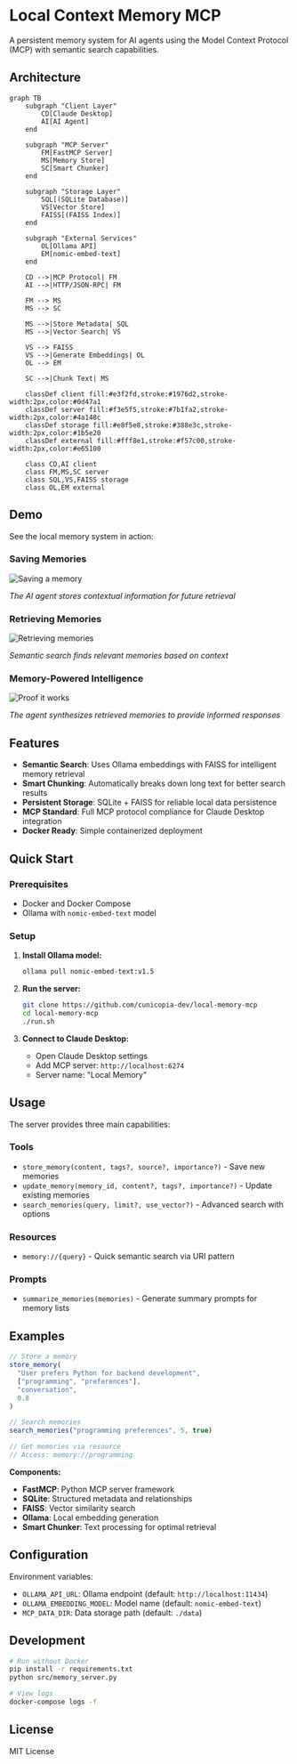 # Local Context Memory MCP

A persistent memory system for AI agents using the Model Context Protocol (MCP) with semantic search capabilities.

## Architecture

```mermaid
graph TB
    subgraph "Client Layer"
        CD[Claude Desktop]
        AI[AI Agent]
    end
    
    subgraph "MCP Server"
        FM[FastMCP Server]
        MS[Memory Store]
        SC[Smart Chunker]
    end
    
    subgraph "Storage Layer"
        SQL[(SQLite Database)]
        VS[Vector Store]
        FAISS[(FAISS Index)]
    end
    
    subgraph "External Services"
        OL[Ollama API]
        EM[nomic-embed-text]
    end
    
    CD -->|MCP Protocol| FM
    AI -->|HTTP/JSON-RPC| FM
    
    FM --> MS
    MS --> SC
    
    MS -->|Store Metadata| SQL
    MS -->|Vector Search| VS
    
    VS --> FAISS
    VS -->|Generate Embeddings| OL
    OL --> EM
    
    SC -->|Chunk Text| MS
    
    classDef client fill:#e3f2fd,stroke:#1976d2,stroke-width:2px,color:#0d47a1
    classDef server fill:#f3e5f5,stroke:#7b1fa2,stroke-width:2px,color:#4a148c
    classDef storage fill:#e8f5e8,stroke:#388e3c,stroke-width:2px,color:#1b5e20
    classDef external fill:#fff8e1,stroke:#f57c00,stroke-width:2px,color:#e65100
    
    class CD,AI client
    class FM,MS,SC server
    class SQL,VS,FAISS storage
    class OL,EM external
```

## Demo

See the local memory system in action:

### Saving Memories
![Saving a memory](docs/pictures/save-memory.png)

*The AI agent stores contextual information for future retrieval*

### Retrieving Memories  
![Retrieving memories](docs/pictures/retrieve-memory.png)

*Semantic search finds relevant memories based on context*

### Memory-Powered Intelligence
![Proof it works](docs/pictures/proof-it-works.png)

*The agent synthesizes retrieved memories to provide informed responses*

## Features

- **Semantic Search**: Uses Ollama embeddings with FAISS for intelligent memory retrieval
- **Smart Chunking**: Automatically breaks down long text for better search results  
- **Persistent Storage**: SQLite + FAISS for reliable local data persistence
- **MCP Standard**: Full MCP protocol compliance for Claude Desktop integration
- **Docker Ready**: Simple containerized deployment

## Quick Start

### Prerequisites
- Docker and Docker Compose
- Ollama with `nomic-embed-text` model

### Setup

1. **Install Ollama model:**
   ```bash
   ollama pull nomic-embed-text:v1.5
   ```

2. **Run the server:**
   ```bash
   git clone https://github.com/cunicopia-dev/local-memory-mcp
   cd local-memory-mcp
   ./run.sh
   ```

3. **Connect to Claude Desktop:**
   - Open Claude Desktop settings
   - Add MCP server: `http://localhost:6274`
   - Server name: "Local Memory"

## Usage

The server provides three main capabilities:

### Tools
- `store_memory(content, tags?, source?, importance?)` - Save new memories
- `update_memory(memory_id, content?, tags?, importance?)` - Update existing memories  
- `search_memories(query, limit?, use_vector?)` - Advanced search with options

### Resources
- `memory://{query}` - Quick semantic search via URI pattern

### Prompts
- `summarize_memories(memories)` - Generate summary prompts for memory lists

## Examples

```javascript
// Store a memory
store_memory(
  "User prefers Python for backend development", 
  ["programming", "preferences"], 
  "conversation", 
  0.8
)

// Search memories
search_memories("programming preferences", 5, true)

// Get memories via resource
// Access: memory://programming
```

**Components:**
- **FastMCP**: Python MCP server framework
- **SQLite**: Structured metadata and relationships
- **FAISS**: Vector similarity search
- **Ollama**: Local embedding generation
- **Smart Chunker**: Text processing for optimal retrieval

## Configuration

Environment variables:
- `OLLAMA_API_URL`: Ollama endpoint (default: `http://localhost:11434`)
- `OLLAMA_EMBEDDING_MODEL`: Model name (default: `nomic-embed-text`)
- `MCP_DATA_DIR`: Data storage path (default: `./data`)

## Development

```bash
# Run without Docker
pip install -r requirements.txt
python src/memory_server.py

# View logs
docker-compose logs -f
```

## License

MIT License